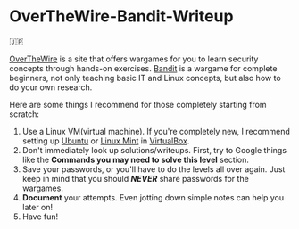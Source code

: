 # OverTheWire-Bandit-Writeup

[🇯🇵](README.jp.md)

[OverTheWire](https://overthewire.org/wargames/) is a site that offers wargames for you to learn security concepts through hands-on exercises.
[Bandit](https://overthewire.org/wargames/bandit/) is a wargame for complete beginners, not only teaching basic IT and Linux concepts, but also how to do your own research.

Here are some things I recommend for those completely starting from scratch:

1. Use a Linux VM(virtual machine). If you're completely new, I recommend setting up [Ubuntu](https://ubuntu.com/desktop) or [Linux Mint](https://www.linuxmint.com/) in [VirtualBox](https://www.virtualbox.org/).
2. Don't immediately look up solutions/writeups. First, try to Google things like the **Commands you may need to solve this level** section.
3. Save your passwords, or you'll have to do the levels all over again. Just keep in mind that you should **_NEVER_** share passwords for the wargames.
4. **Document** your attempts. Even jotting down simple notes can help you later on!
5. Have fun!
